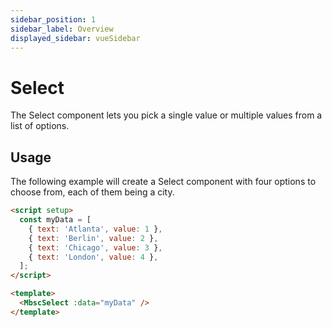 ```yaml
---
sidebar_position: 1
sidebar_label: Overview
displayed_sidebar: vueSidebar
---
```


# Select

The Select component lets you pick a single value or multiple values from a list of options.

## Usage

The following example will create a Select component with four options to choose from, each of them being a city.

```html
<script setup>
  const myData = [
    { text: 'Atlanta', value: 1 },
    { text: 'Berlin', value: 2 },
    { text: 'Chicago', value: 3 },
    { text: 'London', value: 4 },
  ];
</script>

<template>
  <MbscSelect :data="myData" />
</template>
```
